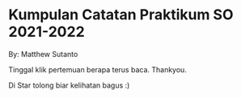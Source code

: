 # Kumpulan Catatan Praktikum SO 2021-2022
By: Matthew Sutanto

Tinggal klik pertemuan berapa terus baca.
Thankyou.

Di Star tolong biar kelihatan bagus :)